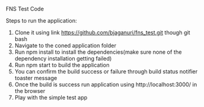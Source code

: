 FNS Test Code

Steps to run the application: 

  1. Clone it using link https://github.com/bjaganuri/fns_test.git though git bash
  2. Navigate to the coned application folder
  3. Run npm install to install the dependencies(make sure none of the dependency installation getting failed)
  4. Run npm start to build the application
  5. You can confirm the build success or failure through build status notifier toaster message
  6. Once the build is success run application using http://localhost:3000/ in the browser
  7. Play with the simple test app
